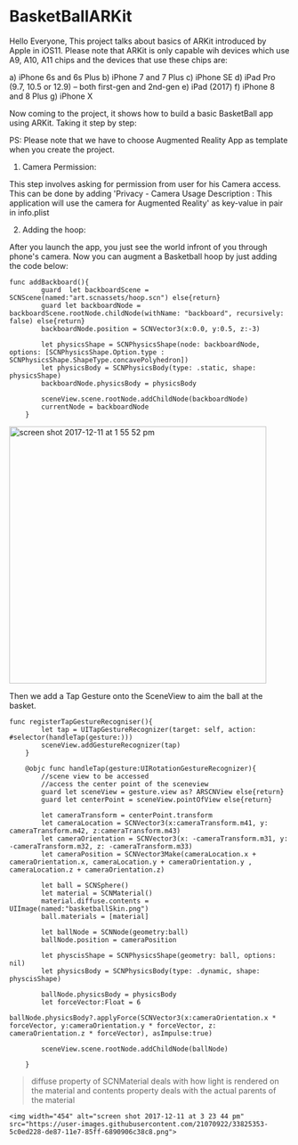 # BasketBallARKit
Hello Everyone, This project talks about basics of ARKit introduced by Apple in iOS11. Please note that ARKit is only capable wih 
devices which use A9, A10, A11 chips and the devices that use these chips are:

a) iPhone 6s and 6s Plus 
b) iPhone 7 and 7 Plus 
c) iPhone SE
d) iPad Pro (9.7, 10.5 or 12.9) – both first-gen and 2nd-gen
e) iPad (2017)
f) iPhone 8 and 8 Plus
g) iPhone X

Now coming to the project, it shows how to build a basic BasketBall app using ARKit. Taking it step by step:

PS: Please note that we have to choose Augmented Reality App as template when you create the project.

1) Camera Permission:

This step involves asking for permission from user for his Camera access. This can be done by adding 'Privacy - Camera Usage Description : This application will use the camera for Augmented Reality' as key-value in pair in info.plist

2) Adding the hoop:

After you launch the app, you just see the world infront of you through phone's camera. Now you can augment a Basketball hoop by just adding the code below:

```
func addBackboard(){
        guard  let backboardScene = SCNScene(named:"art.scnassets/hoop.scn") else{return}
        guard let backboardNode = backboardScene.rootNode.childNode(withName: "backboard", recursively: false) else{return}
        backboardNode.position = SCNVector3(x:0.0, y:0.5, z:-3)
        
        let physicsShape = SCNPhysicsShape(node: backboardNode, options: [SCNPhysicsShape.Option.type : SCNPhysicsShape.ShapeType.concavePolyhedron])
        let physicsBody = SCNPhysicsBody(type: .static, shape: physicsShape)
        backboardNode.physicsBody = physicsBody
        
        sceneView.scene.rootNode.addChildNode(backboardNode)
        currentNode = backboardNode
    }
```

<img width="462" alt="screen shot 2017-12-11 at 1 55 52 pm" src="https://user-images.githubusercontent.com/21070922/33821763-1db1e81e-de7b-11e7-8ac2-16fe006176b0.png">


Then we add a Tap Gesture onto the SceneView to aim the ball at the basket. 

```
func registerTapGestureRecogniser(){
        let tap = UITapGestureRecognizer(target: self, action: #selector(handleTap(gesture:)))
        sceneView.addGestureRecognizer(tap)
    }
    
    @objc func handleTap(gesture:UIRotationGestureRecognizer){
        //scene view to be accessed
        //access the center point of the sceneview
        guard let sceneView = gesture.view as? ARSCNView else{return}
        guard let centerPoint = sceneView.pointOfView else{return}
        
        let cameraTransform = centerPoint.transform
        let cameraLocation = SCNVector3(x:cameraTransform.m41, y: cameraTransform.m42, z:cameraTransform.m43)
        let cameraOrientation = SCNVector3(x: -cameraTransform.m31, y: -cameraTransform.m32, z: -cameraTransform.m33)
        let cameraPosition = SCNVector3Make(cameraLocation.x + cameraOrientation.x, cameraLocation.y + cameraOrientation.y , cameraLocation.z + cameraOrientation.z)
        
        let ball = SCNSphere()
        let material = SCNMaterial()
        material.diffuse.contents = UIImage(named:"basketballSkin.png")
        ball.materials = [material]
        
        let ballNode = SCNNode(geometry:ball)
        ballNode.position = cameraPosition
        
        let physcisShape = SCNPhysicsShape(geometry: ball, options: nil)
        let physicsBody = SCNPhysicsBody(type: .dynamic, shape: physcisShape)
        
        ballNode.physicsBody = physicsBody
        let forceVector:Float = 6
        ballNode.physicsBody?.applyForce(SCNVector3(x:cameraOrientation.x * forceVector, y:cameraOrientation.y * forceVector, z: cameraOrientation.z * forceVector), asImpulse:true)
        
        sceneView.scene.rootNode.addChildNode(ballNode)
        
    }
```

>diffuse property of SCNMaterial deals with how light is rendered on the material and contents property deals with the actual parents of the material
    
    <img width="454" alt="screen shot 2017-12-11 at 3 23 44 pm" src="https://user-images.githubusercontent.com/21070922/33825353-5c0ed228-de87-11e7-85ff-6890906c38c8.png">

